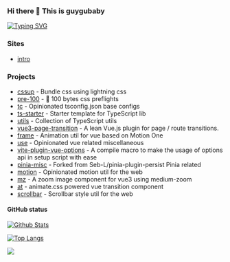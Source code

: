 ### Hi there 👋  This is guygubaby

[![Typing SVG](https://readme-typing-svg.herokuapp.com?font=Fredoka+One&pause=1000&color=6366F1&multiline=true&width=435&lines=Youngblood+thinks+there's+always+tomorrow)](https://git.io/typing-svg)

### Sites

- [intro](https://guygubaby.top/)

### Projects

- [cssup](https://github.com/guygubaby/cssup) - Bundle css using lightning css
- [pre-100](https://github.com/guygubaby/pre-100) - 💅 100 bytes css preflights
- [tc](https://github.com/guygubaby/tc) - Opinionated tsconfig.json base configs
- [ts-starter](https://github.com/guygubaby/ts-starter) - Starter template for TypeScript lib
- [utils](https://github.com/guygubaby/utils) - Collection of TypeScript utils
- [vue3-page-transition](https://github.com/guygubaby/vue3-page-transition) - A lean Vue.js plugin for page / route transitions.
- [frame](https://github.com/guygubaby/frame) - Animation util for vue based on Motion One
- [use](https://github.com/guygubaby/use) - Opinionated vue related miscellaneous
- [vite-plugin-vue-options](https://github.com/guygubaby/vite-plugin-vue-options) - A compile macro to make the usage of options api in setup script with ease
- [pinia-misc](https://github.com/guygubaby/pinia-misc) - Forked from Seb-L/pinia-plugin-persist Pinia related
- [motion](https://github.com/guygubaby/motion) - Opinionated motion util for the web
- [mz](https://github.com/guygubaby/mz) - A zoom image component for vue3 using medium-zoom
- [at](https://github.com/guygubaby/at) - animate.css powered vue transition component
- [scrollbar](https://github.com/guygubaby/scrollbar) - Scrollbar style util for the web


#### GitHub status

[![Github Stats](https://github-readme-stats.vercel.app/api?username=guygubaby&theme=dracula&show_icons=true)](https://github.com/guygubaby/)

[![Top Langs](https://github-readme-stats.vercel.app/api/top-langs/?username=guygubaby&layout=compact&theme=dracula)](https://github.com/guygubaby/github-readme-stats)

![](https://github-readme-activity-graph.cyclic.app/graph?username=guygubaby&theme=github)

